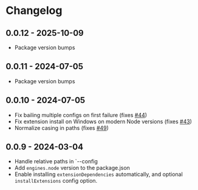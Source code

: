 # Changelog

## 0.0.12 - 2025-10-09

- Package version bumps

## 0.0.11 - 2024-07-05

- Package version bumps

## 0.0.10 - 2024-07-05

- Fix bailing multiple configs on first failure (fixes [#44](https://github.com/microsoft/vscode-test-cli/issues/44))
- Fix extension install on Windows on modern Node versions (fixes [#43](https://github.com/microsoft/vscode-test-cli/issues/43))
- Normalize casing in paths (fixes [#49](https://github.com/microsoft/vscode-test-cli/issues/49))

## 0.0.9 - 2024-03-04

- Handle relative paths in `--config
- Add `engines.node` version to the package.json
- Enable installing `extensionDependencies` automatically, and optional `installExtensions` config option.
